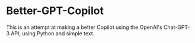 # Better-GPT-Copilot
This is an attempt at making a better Copilot using the OpenAI's Chat-GPT-3 API, using Python and simple text.
